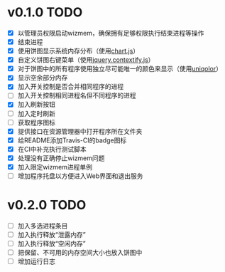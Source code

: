 # v0.1.0 TODO

- [x] 以管理员权限启动wizmem，确保拥有足够权限执行结束进程等操作
- [x] 结束进程
- [x] 使用饼图显示系统内存分布（使用[chart.js](https://www.chartjs.org/docs/latest/)）
- [x] 自定义饼图右键菜单（使用[jquery.contextify.js](http://contextify.js.org/)）
- [x] 对于饼图中的所有程序使用独立尽可能唯一的颜色来显示（使用[uniqolor](https://www.npmjs.com/package/uniqolor)）
- [x] 显示空余部分内存
- [x] 加入开关控制是否合并相同程序的进程
- [ ] 加入开关控制相同进程名但不同程序的进程
- [x] 加入刷新按钮
- [ ] 加入定时刷新
- [ ] 获取程序图标
- [x] 提供接口在资源管理器中打开程序所在文件夹
- [x] 给README添加Travis-CI的badge图标
- [x] 在CI中补充执行测试脚本
- [x] 处理没有正确停止wizmem问题
- [x] 加入限定wizmem进程单例
- [ ] 增加程序托盘以方便进入Web界面和退出服务

# v0.2.0 TODO

- [ ] 加入多选进程条目
- [ ] 加入执行释放“泄露内存”
- [ ] 加入执行释放“空闲内存”
- [ ] 把保留、不可用的内存空间大小也放入饼图中
- [ ] 增加运行日志